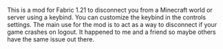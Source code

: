This is a mod for Fabric 1.21 to disconnect you from a Minecraft world or server using a keybind.
You can customize the keybind in the controls settings. 
The main use for the mod is to act as a way to disconnect if your game crashes on logout. It happened to me and a friend so maybe others have the same issue out there.
